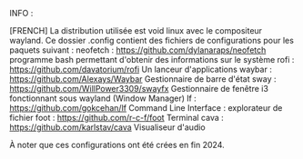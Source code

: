 INFO :

[FRENCH]
La distribution utilisée est void linux avec le compositeur wayland.
Ce dossier .config contient des fichiers de configurations pour les paquets suivant :
  neofetch : https://github.com/dylanaraps/neofetch
    programme bash permettant d'obtenir des informations sur le système
  rofi : https://github.com/davatorium/rofi
    Un lanceur d'applications
  waybar : https://github.com/Alexays/Waybar
    Gestionnaire de barre d'état
  sway : https://github.com/WillPower3309/swayfx
    Gestionnaire de fenêtre i3 fonctionnant sous wayland (Window Manager)
  lf : https://github.com/gokcehan/lf
    Command Line Interface : explorateur de fichier
  foot : https://github.com/r-c-f/foot
    Terminal
  cava : https://github.com/karlstav/cava
    Visualiseur d'audio


À noter que ces configurations ont été crées en fin 2024.
